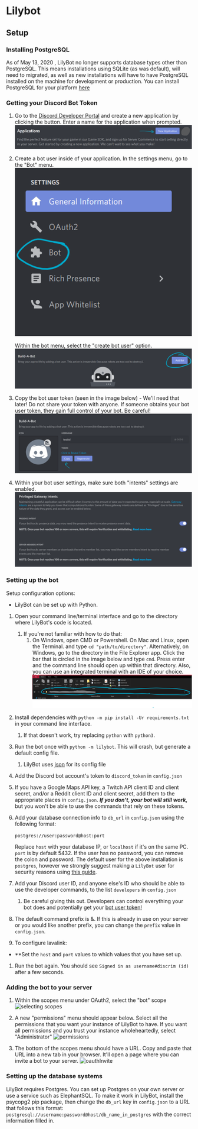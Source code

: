 # Lilybot
## Setup

### Installing PostgreSQL

As of May 13, 2020 , LilyBot no longer supports database types other than PostgreSQL. This means installations using SQLite
(as was default), will need to migrated, as well as new installations will have to have PostgreSQL installed on the
machine for development or production. You can install PostgreSQL for your platform [here](https://www.postgresql.org/download/)

### Getting your Discord Bot Token

1. Go to the [Discord Developer Portal](https://discordapp.com/developers/applications/me) and create a new application by clicking the button. Enter a name for the application when prompted.
   ![creating a new discord app](static/newapp.png)

2. Create a bot user inside of your application.
   In the settings menu, go to the "Bot" menu.
   ![creating a bot user 1](static/createbot1.png)

   Within the bot menu, select the "create bot user" option.
   ![creating a bot user 2](static/createbot2.png)

3. Copy the bot user token (seen in the image below) - We'll need that later!
   Do not share your token with anyone. If someone obtains your bot user token, they gain full control of your bot. Be careful!
   ![token](static/tokens.png)

4. Within your bot user settings, make sure both "intents" settings are enabled.
   ![enabling intents](static/intents.png)


### Setting up the bot

Setup configuration options:
- LilyBot can be set up with Python.


1. Open your command line/terminal interface and go to the directory where LilyBot's code is located.
    1. If you're not familiar with how to do that:
        1. On Windows, open CMD or Powershell. On Mac and Linux, open the Terminal. and type `cd "path/to/directory"`.
           Alternatively, on Windows, go to the directory in the File Explorer app. Click the bar that is circled in the image below and type `cmd`. Press enter and the command line should open up within that directory. Also, you can use an integrated terminal with an IDE of your choice.
           ![open the cmd within a directory](static/fileExplorerBar.png)

2. Install dependencies with `python -m pip install -Ur requirements.txt` in your command line interface.
    1. If that doesn't work, try replacing `python` with `python3`.

3. Run the bot once with `python -m lilybot`. This will crash, but generate a default config file.
    1. LilyBot uses [json](http://www.json.org/) for its config file

4. Add the Discord bot account's token to `discord_token` in `config.json`

5. If you have a Google Maps API key, a Twitch API client ID and client secret, and/or a Reddit client ID and client secret, add them to the appropriate places in `config.json`. ***If you don't, your bot will still work,*** but you won't be able to use the commands that rely on these tokens.

6. Add your database connection info to `db_url` in `config.json` using the following format:

   ```postgres://user:password@host:port```

   Replace `host` with your database IP, or `localhost` if it's on the same PC. `port` is by default 5432. If the user has no password, you can remove the colon and password. The default user for the above installation is `postgres`, however we strongly suggest making a `LilyBot` user for security reasons using [this guide](https://www.postgresql.org/docs/current/app-createuser.html).

7. Add your Discord user ID, and anyone else's ID who should be able to use the developer commands, to the list `developers` in `config.json`
    1. Be careful giving this out. Developers can control everything your bot does and potentially get your [bot user token!](#getting-your-discord-bot-token)

8. The default command prefix is &. If this is already in use on your server or you would like another prefix, you can change the `prefix` value in `config.json`.

9. To configure lavalink:

* **Set the `host` and `port` values to which values that you have set up.

1. Run the bot again. You should see `Signed in as username#discrim (id)` after a few seconds.

### Adding the bot to your server

1. Within the scopes menu under OAuth2, select the "bot" scope
   ![selecting scopes](static/invite1_scopes.png)

2. A new "permissions" menu should appear below. Select all the permissions that you want your instance of LilyBot to have. If you want all permissions and you trust your instance wholeheartedly, select "Administrator"
   ![permissions](static/invite2_permissions.png)

3. The bottom of the scopes menu should have a URL. Copy and paste that URL into a new tab in your browser. It'll open a page where you can invite a bot to your server.
   ![oauthInvite](static/invite3_oauthurl.png)

### Setting up the database systems
LilyBot requires Postgres. You can set up Postgres on your own server or use a service such as ElephantSQL. To make it work in LilyBot,
install the psycopg2 pip package, then change the `db_url` key in `config.json` to a URL that follows this format:
`postgresql://username:password@host/db_name_in_postgres` with the correct information filled in.